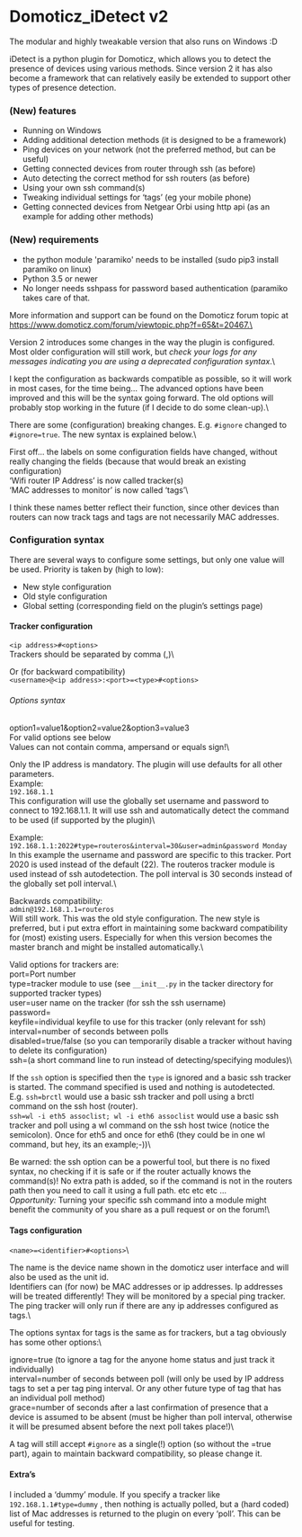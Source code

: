 # Domoticz_iDetect v2

The modular and highly tweakable version that also runs on Windows :D

iDetect is a python plugin for Domoticz, which allows you to detect the presence of devices using various methods. Since version 2 it has also become a framework that can relatively easily be extended to support other types of presence detection.

### (New) features
* Running on Windows
* Adding additional detection methods (it is designed to be a framework)
* Ping devices on your network (not the preferred method, but can be useful)
* Getting connected devices from router through ssh (as before)
* Auto detecting the correct method for ssh routers (as before)
* Using your own ssh command(s)
* Tweaking individual settings for ‘tags’ (eg your mobile phone)
* Getting connected devices from Netgear Orbi using http api (as an example for adding other methods)

### (New) requirements
* the python module 'paramiko' needs to be installed (sudo pip3 install paramiko on linux)
* Python 3.5 or newer
* No longer needs sshpass for password based authentication (paramiko takes care of that.

More information and support can be found on the Domoticz forum topic at https://www.domoticz.com/forum/viewtopic.php?f=65&t=20467.\

Version 2 introduces some changes in the way the plugin is configured. Most older configuration will still work, but *check your logs for any messages indicating you are using a deprecated configuration syntax*.\

I kept the configuration as backwards compatible as possible, so it will work in most cases, for the time being…
The advanced options have been improved and this will be the syntax going forward. The old options will probably stop working in the future (if I decide to do some clean-up).\

There are some (configuration) breaking changes. E.g. `#ignore` changed to `#ignore=true`. The new syntax is explained below.\

First off… the labels on some configuration fields have changed, without really changing the fields (because that would break an existing configuration)\
‘Wifi router IP Address’ is now called tracker(s)\
‘MAC addresses to monitor’ is now called ‘tags’\

I think these names better reflect their function, since other devices than routers can now track tags and tags are not necessarily MAC addresses.

### Configuration syntax
There are several ways to configure some settings, but only one value will be used. Priority is taken by (high to low):
* New style configuration
* Old style configuration
* Global setting (corresponding field on the plugin’s settings page)

#### Tracker configuration
`<ip address>#<options>`\
Trackers should be separated by comma (,)\

Or (for backward compatibility)\
`<username>@<ip address>:<port>=<type>#<options>`

###### Options syntax
option1=value1&option2=value2&option3=value3\
For valid options see below\
Values can not contain comma, ampersand or equals sign!\

Only the IP address is mandatory. The plugin will use defaults for all other parameters.\
Example:\
`192.168.1.1`\
This configuration will use the globally set username and password to connect to 192.168.1.1. It will use ssh and automatically detect the command to be used (if supported by the plugin)\

Example:\
`192.168.1.1:2022#type=routeros&interval=30&user=admin&password Monday`\
In this example the username and password are specific to this tracker. Port 2020 is used instead of the default (22). The routeros tracker module is used instead of ssh autodetection. The poll interval is 30 seconds instead of the globally set poll interval.\

Backwards compatibility:\
`admin@192.168.1.1=routeros`\
Will still work. This was the old style configuration. The new style is preferred, but i put extra effort in maintaining some backward compatibility for (most) existing users. Especially for when this version becomes the master branch and might be installed automatically.\

Valid options for trackers are:\
port=Port number\
type=tracker module to use (see `__init__.py` in the tacker directory for supported tracker types)\
user=user name on the tracker (for ssh the ssh username)\
password=\
keyfile=individual keyfile to use for this tracker (only relevant for ssh)\
interval=number of seconds between polls\
disabled=true/false (so you can temporarily disable a tracker without having to delete its configuration)\
ssh=(a short command line to run instead of detecting/specifying modules)\

If the `ssh` option is specified then the `type` is ignored and a basic ssh tracker is started. The command specified is used and nothing is autodetected.\
E.g. `ssh=brctl` would use a basic ssh tracker and poll using a brctl command on the ssh host (router).\
`ssh=wl -i eth5 assoclist; wl -i eth6 assoclist` would use a basic ssh tracker and poll using a wl command on the ssh host twice (notice the semicolon). Once for eth5 and once for eth6 (they could be in one wl command, but hey, its an example;-))\

Be warned: the ssh option can be a powerful tool, but there is no fixed syntax, no checking if it is safe or if the router actually knows the command(s)! No extra path is added, so if the command is not in the routers path then you need to call it using a full path.  etc etc etc …\
*Opportunity:* Turning your specific ssh command into a module might benefit the community of you share as a pull request or on the forum!\

#### Tags configuration
`<name>=<identifier>#<options>`\

The name is the device name shown in the domoticz user interface and will also be used as the unit id.\
Identifiers can (for now) be MAC addresses or ip addresses. Ip addresses will be treated differently! They will be monitored by a special ping tracker. The ping tracker will only run if there are any ip addresses configured as tags.\

The options syntax for tags is the same as for trackers, but a tag obviously has some other options:\

ignore=true (to ignore a tag for the anyone home status and just track it individually)\
interval=number of seconds between poll (will only be used by IP address tags to set a per tag ping interval. Or any other future type of tag that has an individual poll method)\
grace=number of seconds after a last confirmation of presence that a device is assumed to be absent (must be higher than poll interval, otherwise it will be presumed absent before the next poll takes place!)\

A tag will still accept `#ignore` as a single(!) option (so without the =true part), again to maintain backward compatibility, so please change it.

#### Extra’s

I included a ‘dummy’ module. If you specify a tracker like `192.168.1.1#type=dummy` , then nothing is actually polled, but a (hard coded) list of Mac addresses is returned to the plugin on every ‘poll’. This can be useful for testing.

